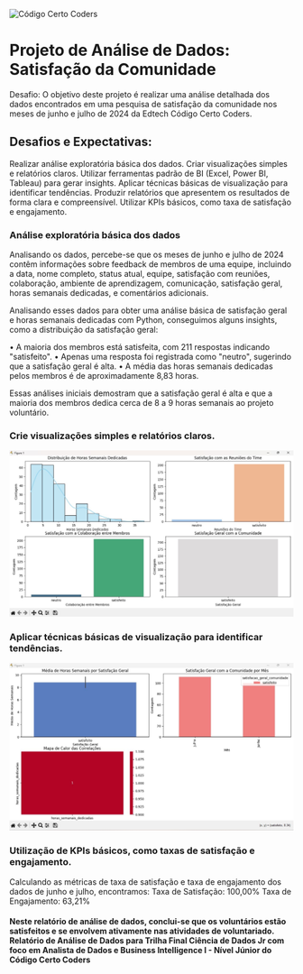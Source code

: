 ![Código Certo Coders](https://i.imgur.com/MAyFXGV.jpg)

# Projeto de Análise de Dados: Satisfação da Comunidade

Desafio: O objetivo deste projeto é realizar uma análise detalhada dos dados encontrados em uma pesquisa de satisfação da comunidade nos meses de junho e julho de 2024 da Edtech Código Certo Coders.

## Desafios e Expectativas:
Realizar análise exploratória básica dos dados.
Criar visualizações simples e relatórios claros.
Utilizar ferramentas padrão de BI (Excel, Power BI, Tableau) para gerar insights.
Aplicar técnicas básicas de visualização para identificar tendências.
Produzir relatórios que apresentem os resultados de forma clara e compreensível.
Utilizar KPIs básicos, como taxa de satisfação e engajamento.

### Análise exploratória básica dos dados

Analisando os dados, percebe-se que os meses de junho e julho de 2024 contêm informações sobre feedback de membros de uma equipe, incluindo a data, nome completo, status atual, equipe, satisfação com reuniões, colaboração, ambiente de aprendizagem, comunicação, satisfação geral, horas semanais dedicadas, e comentários adicionais.

Analisando esses dados para obter uma análise básica de satisfação geral e horas semanais dedicadas com Python, conseguimos alguns insights, como a distribuição da satisfação geral:

•	A maioria dos membros está satisfeita, com 211 respostas indicando "satisfeito".
•	Apenas uma resposta foi registrada como "neutro", sugerindo que a satisfação geral é alta.
•	A média das horas semanais dedicadas pelos membros é de aproximadamente 8,83 horas.

Essas análises iniciais demostram que a satisfação geral é alta e que a maioria dos membros dedica cerca de 8 a 9 horas semanais ao projeto voluntário. 

### Crie visualizações simples e relatórios claros.

  <img src="Captura de tela 2024-09-29 221314.jpg" >

### Aplicar técnicas básicas de visualização para identificar tendências.

  <img src="Captura de tela 2024-09-29 221350s.jpg" > 

### Utilização de KPIs básicos, como taxas de satisfação e engajamento.

Calculando as métricas de taxa de satisfação e taxa de engajamento dos dados de junho e julho, encontramos:
Taxa de Satisfação: 100,00%
Taxa de Engajamento: 63,21%

#### Neste relatório de análise de dados, conclui-se que os voluntários estão satisfeitos e se envolvem ativamente nas atividades de voluntariado. Relatório de Análise de Dados para Trilha Final Ciência de Dados Jr com foco em Analista de Dados e Business Intelligence I - Nível Júnior do Código Certo Coders
